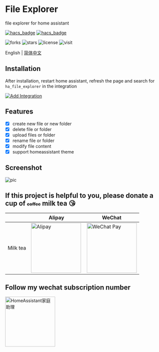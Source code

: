# File Explorer

file explorer for home assistant

[![hacs_badge](https://img.shields.io/badge/Home-Assistant-%23049cdb)](https://www.home-assistant.io/)
[![hacs_badge](https://img.shields.io/badge/HACS-Custom-41BDF5.svg)](https://github.com/hacs/integration)

![forks](https://img.shields.io/github/forks/shaonianzhentan/ha_file_explorer)
![stars](https://img.shields.io/github/stars/shaonianzhentan/ha_file_explorer)
![license](https://img.shields.io/github/license/shaonianzhentan/ha_file_explorer)
![visit](https://visitor-badge.laobi.icu/badge?page_id=shaonianzhentan.ha_file_explorer&left_text=visit)

English | [简体中文](README.zh.md)

## Installation

After installation, restart home assistant, refresh the page and search for `ha_file_explorer` in the integration

[![Add Integration](https://my.home-assistant.io/badges/config_flow_start.svg)](https://my.home-assistant.io/redirect/config_flow_start?domain=ha_file_explorer)

## Features

- [x] create new file or new folder
- [x] delete file or folder
- [x] upload files or folder
- [x] rename file or folder
- [x] modify file content
- [x] support homeassistant theme

## Screenshot

![pic](https://cdn.jsdelivr.net/gh/shaonianzhentan/image@main/ha_file_explorer/ha_file_explorer.png)

## If this project is helpful to you, please donate a cup of <del style="font-size: 14px;">coffee</del> milk tea 😘
| |Alipay|WeChat|
|---|---|---|
Milk tea | <img src="https://ha.jiluxinqing.com/img/alipay.png" align="left" height="160" width="160" alt="Alipay" title="alipay"> | <img src="https://ha.jiluxinqing.com/img/wechat.png" height="160" width="160" alt="WeChat Pay" title="WeChat">

## Follow my wechat subscription number
<img src="https://ha.jiluxinqing.com/img/wechat-channel.png" height="160" alt="HomeAssistant家庭助理" title="HomeAssistant家庭助理"> 